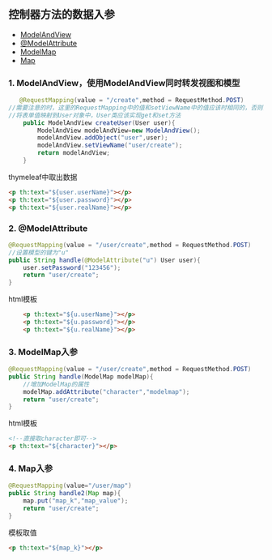 ## 控制器方法的数据入参

* <a href="#ModelAndView">ModelAndView</a>
* <a href="#ModelAttribute">@ModelAttribute</a>
* <a href="#ModelMap">ModelMap</a>
* <a href="#Map">Map</a>

<h3  id="ModelAndView">1. ModelAndView，使用ModelAndView同时转发视图和模型</h3>

   ```java
      @RequestMapping(value = "/create",method = RequestMethod.POST)
   //需要注意的时，这里的RequestMapping中的值和setViewName中的值应该时相同的，否则会出错
   //将表单值映射到User对象中，User类应该实现get和set方法
       public ModelAndView createUser(User user){
           ModelAndView modelAndView=new ModelAndView();
           modelAndView.addObject("user",user);
           modelAndView.setViewName("user/create");
           return modelAndView;
       }
   ```

   thymeleaf中取出数据

   ```html
   <p th:text="${user.userName}"></p>
   <p th:text="${user.password}"></p>
   <p th:text="${user.realName}"></p>
   ```

<h3 id="ModelAttribute"> 2. @ModelAttribute</h3>

   ```java
   @RequestMapping(value = "/user/create",method = RequestMethod.POST)
   //设置模型的键为"u"
   public String handle(@ModelAttribute("u") User user){
       user.setPassword("123456");
       return "user/create";
   }

   ```
html模板
```html
    <p th:text="${u.userName}"></p>
    <p th:text="${u.password}"></p>
    <p th:text="${u.realName}"></p>
```

<h3 id="ModelMap">3. ModelMap入参</h3>

```java
@RequestMapping(value = "/user/create",method = RequestMethod.POST)
public String handle(ModelMap modelMap){
    //增加ModelMap的属性
    modelMap.addAttribute("character","modelmap");
    return "user/create";
}
```

html模板

```html
<!--直接取character即可-->
<p th:text="${character}"></p>
```

<h3 id="Map"> 4. Map入参</h3>

```java
@RequestMapping(value="/user/map")
public String handle2(Map map){
    map.put("map_k","map_value");
    return "user/create";
}
```
模板取值
```html
<p th:text="${map_k}"></p>
```